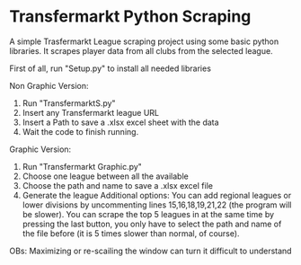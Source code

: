 # Transfermarkt Python Scraping
A simple Trasfermarkt League scraping project using some basic python libraries.
It scrapes player data from all clubs from the selected league.

First of all, run "Setup.py" to install all needed libraries

Non Graphic Version:
1. Run "TransfermarktS.py"
2. Insert any Transfermarkt league URL
3. Insert a Path to save a .xlsx excel sheet with the data
4. Wait the code to finish running.

Graphic Version:
1. Run "Transfermarkt Graphic.py"
2. Choose one league between all the available
3. Choose the path and name to save a .xlsx excel file
4. Generate the league
Additional options:
You can add regional leagues or lower divisions by uncommenting lines 15,16,18,19,21,22 (the program will be slower).
You can scrape the top 5 leagues in at the same time by pressing the last button, you only have to select the path and name of the file before (it is 5 times slower than normal, of course).

OBs: Maximizing or re-scailing the window can turn it difficult to understand
